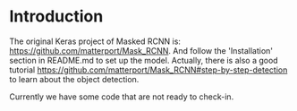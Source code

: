 # Introduction 
The original Keras project of Masked RCNN is: <https://github.com/matterport/Mask_RCNN>. And follow the 'Installation' section in README.md to set up the model. Actually, there is also a good tutorial <https://github.com/matterport/Mask_RCNN#step-by-step-detection> to learn about the object detection.

Currently we have some code that are not ready to check-in.
